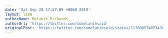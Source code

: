 ```yaml
---
date: 'Sat Sep 28 17:57:09 +0000 2019'
layout: like
authorName: Melanie Richards
authorUrl: 'https://twitter.com/somelaniesaid'
originalPost: 'https://twitter.com/somelaniesaid/status/1178005740734300162'
---
```

